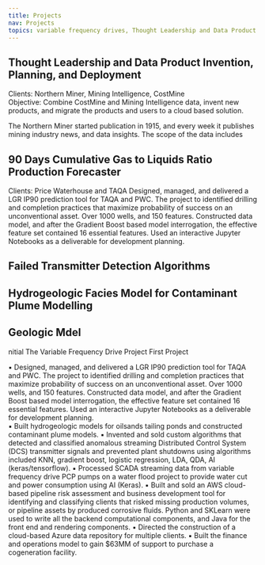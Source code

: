 ```yaml
---
title: Projects
nav: Projects
topics: variable frequency drives, Thought Leadership and Data Product Invention, Planning, and Deployment
---
```


## Thought Leadership and Data Product Invention, Planning, and Deployment
Clients: Northern Miner, Mining Intelligence, CostMine  
Objective: Combine CostMine and Mining Intelligence data, invent new products, and migrate the products and users to a cloud based solution.  

The Northern Miner started publication in 1915, and every week it publishes mining industry news, and data insights. The scope of the data includes 


## 90 Days Cumulative Gas to Liquids Ratio Production Forecaster 
Clients: Price Waterhouse and TAQA
Designed, managed, and delivered a LGR IP90 prediction tool for TAQA and PWC. The project to identified drilling and completion practices that maximize probability of success on an unconventional asset. Over 1000 wells, and 150 features. Constructed data model, and after the Gradient Boost based model interrogation, the effective feature set contained 16 essential features. Used an interactive Jupyter Notebooks as a deliverable for development planning.  

## Failed Transmitter Detection Algorithms


## Hydrogeologic Facies Model for Contaminant Plume Modelling


## Geologic Mdel

nitial The Variable Frequency Drive Project
First Project

▪	Designed, managed, and delivered a LGR IP90 prediction tool for TAQA and PWC. The project to identified drilling and completion practices that maximize probability of success on an unconventional asset. Over 1000 wells, and 150 features. Constructed data model, and after the Gradient Boost based model interrogation, the effective feature set contained 16 essential features. Used an interactive Jupyter Notebooks as a deliverable for development planning.  
▪	Built hydrogeologic models for oilsands tailing ponds and constructed contaminant plume models. 
▪	Invented and sold custom algorithms that detected and classified anomalous streaming Distributed Control System (DCS) transmitter signals and prevented plant shutdowns using algorithms included KNN, gradient boost, logistic regression, LDA, QDA, AI (keras/tensorflow). 
▪	Processed SCADA streaming data from variable frequency drive PCP pumps on a water flood project to provide water cut and power consumption using AI (Keras). 
▪	Built and sold an AWS cloud-based pipeline risk assessment and business development tool for identifying and classifying clients that risked missing production volumes, or pipeline assets by produced corrosive fluids. Python and SKLearn were used to write all the backend computational components, and Java for the front end and rendering components. 
▪	Directed the construction of a cloud-based Azure data repository for multiple clients.
▪	Built the finance and operations model to gain $63MM of support to purchase a cogeneration facility.
